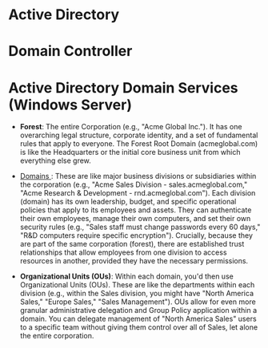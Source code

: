 # Active Directory

# Domain Controller

# Active Directory Domain Services (Windows Server)

  - __Forest__: The entire Corporation (e.g., "Acme Global Inc."). It has one overarching legal structure, corporate identity, and a set of fundamental rules that apply to everyone.
    The Forest Root Domain (acmeglobal.com) is like the Headquarters or the initial core business unit from which everything else grew.

  - <ins> Domains </ins>: These are like major business divisions or subsidiaries within the corporation (e.g., "Acme Sales Division - sales.acmeglobal.com," "Acme Research & Development - rnd.acmeglobal.com").
    Each division (domain) has its own leadership, budget, and specific operational policies that apply to its employees and assets.
    They can authenticate their own employees, manage their own computers, and set their own security rules (e.g., "Sales staff must change passwords every 60 days," "R&D computers require specific encryption").
    Crucially, because they are part of the same corporation (forest), there are established trust relationships that allow employees from one division to access resources in another, provided they have the necessary             permissions.

  - __Organizational Units (OUs)__: Within each domain, you'd then use Organizational Units (OUs). These are like the departments within each division (e.g., within the Sales division, you might have "North America Sales,"       "Europe Sales," "Sales Management").
    OUs allow for even more granular administrative delegation and Group Policy application within a domain. You can delegate management of "North America Sales" users to a specific team without giving them control over all      of Sales, let alone the entire corporation.

